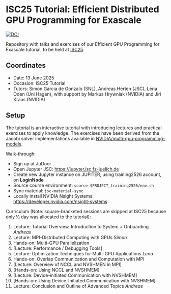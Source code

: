 # ISC25 Tutorial: Efficient Distributed GPU Programming for Exascale

[![DOI](https://zenodo.org/badge/409504932.svg)](https://zenodo.org/badge/latestdoi/409504932)


Repository with talks and exercises of our Efficient GPU Programming for Exascale tutorial, to be held at [ISC25](https://isc.app.swapcard.com/widget/event/isc-high-performance-2025/planning/UGxhbm5pbmdfMjU4MTc5Ng==).

## Coordinates

* Date: 13 June 2025
* Occasion: ISC25 Tutorial
* Tutors: Simon Garcia de Gonzalo (SNL), Andreas Herten (JSC), Lena Oden (Uni Hagen), with support by Markus Hrywniak (NVIDIA) and Jiri Kraus (NVIDIA)


## Setup

The tutorial is an interactive tutorial with introducing lectures and practical exercises to apply knowledge. The exercises have been derived from the Jacobi solver implementations available in [NVIDIA/multi-gpu-programming-models](https://github.com/NVIDIA/multi-gpu-programming-models).

Walk-through:

* Sign up at JuDoor
* Open Jupyter JSC: https://jupyter.jsc.fz-juelich.de
* Create new Jupyter instance on JUPITER, using training2526 account, on **LoginNode**
* Source course environment: `source $PROJECT_training2526/env.sh`
* Sync material: `jsc-material-sync`
* Locally install NVIDIA Nsight Systems: https://developer.nvidia.com/nsight-systems

Curriculum (Note: square-bracketed sessions are skipped at ISC25 because only ½ day was allocated to the tutorial):

1. Lecture: Tutorial Overview, Introduction to System + Onboarding *Andreas*
2. Lecture: MPI-Distributed Computing with GPUs *Simon*
3. Hands-on: Multi-GPU Parallelization
4. [Lecture: Performance / Debugging Tools]
5. Lecture: Optimization Techniques for Multi-GPU Applications *Lena*
6. Hands-on: Overlap Communication and Computation with MPI
7. [Lecture: Overview of NCCL and NVSHMEN in MPI]
8. [Hands-on: Using NCCL and NVSHMEM]
9. [Lecture: Device-initiated Communication with NVSHMEM]
10. [Hands-on: Using Device-Initiated Communication with NVSHMEM]
11. Lecture: Conclusion and Outline of Advanced Topics *Andreas*
